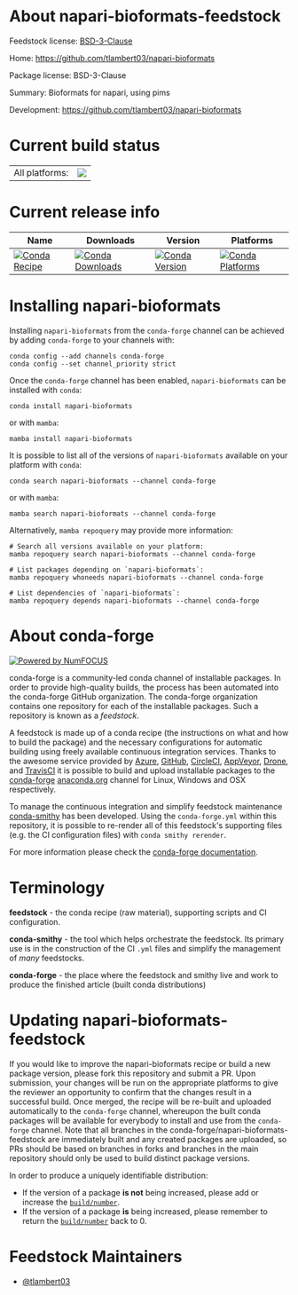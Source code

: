 About napari-bioformats-feedstock
=================================

Feedstock license: [BSD-3-Clause](https://github.com/conda-forge/napari-bioformats-feedstock/blob/main/LICENSE.txt)

Home: https://github.com/tlambert03/napari-bioformats

Package license: BSD-3-Clause

Summary: Bioformats for napari, using pims

Development: https://github.com/tlambert03/napari-bioformats

Current build status
====================


<table><tr><td>All platforms:</td>
    <td>
      <a href="https://dev.azure.com/conda-forge/feedstock-builds/_build/latest?definitionId=13345&branchName=main">
        <img src="https://dev.azure.com/conda-forge/feedstock-builds/_apis/build/status/napari-bioformats-feedstock?branchName=main">
      </a>
    </td>
  </tr>
</table>

Current release info
====================

| Name | Downloads | Version | Platforms |
| --- | --- | --- | --- |
| [![Conda Recipe](https://img.shields.io/badge/recipe-napari--bioformats-green.svg)](https://anaconda.org/conda-forge/napari-bioformats) | [![Conda Downloads](https://img.shields.io/conda/dn/conda-forge/napari-bioformats.svg)](https://anaconda.org/conda-forge/napari-bioformats) | [![Conda Version](https://img.shields.io/conda/vn/conda-forge/napari-bioformats.svg)](https://anaconda.org/conda-forge/napari-bioformats) | [![Conda Platforms](https://img.shields.io/conda/pn/conda-forge/napari-bioformats.svg)](https://anaconda.org/conda-forge/napari-bioformats) |

Installing napari-bioformats
============================

Installing `napari-bioformats` from the `conda-forge` channel can be achieved by adding `conda-forge` to your channels with:

```
conda config --add channels conda-forge
conda config --set channel_priority strict
```

Once the `conda-forge` channel has been enabled, `napari-bioformats` can be installed with `conda`:

```
conda install napari-bioformats
```

or with `mamba`:

```
mamba install napari-bioformats
```

It is possible to list all of the versions of `napari-bioformats` available on your platform with `conda`:

```
conda search napari-bioformats --channel conda-forge
```

or with `mamba`:

```
mamba search napari-bioformats --channel conda-forge
```

Alternatively, `mamba repoquery` may provide more information:

```
# Search all versions available on your platform:
mamba repoquery search napari-bioformats --channel conda-forge

# List packages depending on `napari-bioformats`:
mamba repoquery whoneeds napari-bioformats --channel conda-forge

# List dependencies of `napari-bioformats`:
mamba repoquery depends napari-bioformats --channel conda-forge
```


About conda-forge
=================

[![Powered by
NumFOCUS](https://img.shields.io/badge/powered%20by-NumFOCUS-orange.svg?style=flat&colorA=E1523D&colorB=007D8A)](https://numfocus.org)

conda-forge is a community-led conda channel of installable packages.
In order to provide high-quality builds, the process has been automated into the
conda-forge GitHub organization. The conda-forge organization contains one repository
for each of the installable packages. Such a repository is known as a *feedstock*.

A feedstock is made up of a conda recipe (the instructions on what and how to build
the package) and the necessary configurations for automatic building using freely
available continuous integration services. Thanks to the awesome service provided by
[Azure](https://azure.microsoft.com/en-us/services/devops/), [GitHub](https://github.com/),
[CircleCI](https://circleci.com/), [AppVeyor](https://www.appveyor.com/),
[Drone](https://cloud.drone.io/welcome), and [TravisCI](https://travis-ci.com/)
it is possible to build and upload installable packages to the
[conda-forge](https://anaconda.org/conda-forge) [anaconda.org](https://anaconda.org/)
channel for Linux, Windows and OSX respectively.

To manage the continuous integration and simplify feedstock maintenance
[conda-smithy](https://github.com/conda-forge/conda-smithy) has been developed.
Using the ``conda-forge.yml`` within this repository, it is possible to re-render all of
this feedstock's supporting files (e.g. the CI configuration files) with ``conda smithy rerender``.

For more information please check the [conda-forge documentation](https://conda-forge.org/docs/).

Terminology
===========

**feedstock** - the conda recipe (raw material), supporting scripts and CI configuration.

**conda-smithy** - the tool which helps orchestrate the feedstock.
                   Its primary use is in the construction of the CI ``.yml`` files
                   and simplify the management of *many* feedstocks.

**conda-forge** - the place where the feedstock and smithy live and work to
                  produce the finished article (built conda distributions)


Updating napari-bioformats-feedstock
====================================

If you would like to improve the napari-bioformats recipe or build a new
package version, please fork this repository and submit a PR. Upon submission,
your changes will be run on the appropriate platforms to give the reviewer an
opportunity to confirm that the changes result in a successful build. Once
merged, the recipe will be re-built and uploaded automatically to the
`conda-forge` channel, whereupon the built conda packages will be available for
everybody to install and use from the `conda-forge` channel.
Note that all branches in the conda-forge/napari-bioformats-feedstock are
immediately built and any created packages are uploaded, so PRs should be based
on branches in forks and branches in the main repository should only be used to
build distinct package versions.

In order to produce a uniquely identifiable distribution:
 * If the version of a package **is not** being increased, please add or increase
   the [``build/number``](https://docs.conda.io/projects/conda-build/en/latest/resources/define-metadata.html#build-number-and-string).
 * If the version of a package **is** being increased, please remember to return
   the [``build/number``](https://docs.conda.io/projects/conda-build/en/latest/resources/define-metadata.html#build-number-and-string)
   back to 0.

Feedstock Maintainers
=====================

* [@tlambert03](https://github.com/tlambert03/)

